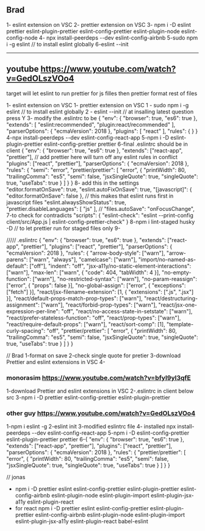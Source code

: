 ## Brad

1- eslint extension on VSC
2- prettier extension on VSC
3- npm i -D eslint prettier eslint-plugin-prettier eslint-config-prettier eslint-plugin-node eslint-config-node
4- npx install-peerdeps --dev eslint-config-airbnb
5-sudo npm i -g eslint // to install eslint globally
6-eslint --init

---

## youtube https://www.youtube.com/watch?v=GedOLszVOo4

target will let eslint to run prettier for js filles then prettier format rest of files

1- eslint extension on VSC
1- prettier extension on VSC
1 - sudo npm i -g eslint // to install eslint globally
2 - eslint --init // at insalling latest question press Y
3- modify the .eslintrc to be
{
"env": {
"browser": true,
"es6": true
},
"extends": [
"eslint:recommended",
"plugin:react/recommended"
],
"parserOptions": {
"ecmaVersion": 2018
},
"plugins": [
"react"
],
"rules": {
}
}
4-npx install-peerdeps --dev eslint-config-react-app
5-npm i -D eslint-plugin-prettier eslint-config-prettier prettier
6-final .eslintrc should be in client
{
"env": {
"browser": true,
"es6": true
},
"extends": ["react-app", "prettier"], // add prettier here will turn off any eslint rules in conflict
"plugins": ["react", "prettier"],
"parserOptions": {
"ecmaVersion": 2018
},
"rules": {
"semi": "error",
"prettier/prettier": [
"error",
{
"printWidth": 80,
"trailingComma": "es5",
"semi": false,
"jsxSingleQuote": true,
"singleQuote": true,
"useTabs": true
}
]
}
}
8- add this in the settings
"editor.formatOnSave": true,
"eslint.autoFixOnSave": true,
"[javascript]": {
"editor.formatOnSave": false
}, // this makes that eslint runs first in javascript files
"eslint.alwaysShowStatus": true,
"prettier.disableLanguages": [
"js"
],
// "files.autoSave": "onFocusChange",
7-to check for contradicts
"scripts": {
"eslint-check": "eslint --print-config client/src/App.js | eslint-config-prettier-check"
}
8-npm i lint-staged husky -D // to let prettier run for staged files only
9-

///// .eslintrc
{
"env": {
"browser": true,
"es6": true
},
"extends": ["react-app", "prettier"],
"plugins": ["react", "prettier"],
"parserOptions": {
"ecmaVersion": 2018
},
"rules": {
"arrow-body-style": ["warn"],
"arrow-parens": ["warn", "always"],
"camelcase": ["warn"],
"import/no-named-as-default": ["off"],
"indent": "off",
"jsx-a11y/no-static-element-interactions": ["warn"],
"max-len": ["warn", { "code": 404, "tabWidth": 4 }],
"no-empty-function": ["warn"],
"no-restricted-syntax": ["warn"],
"no-param-reassign": ["error", { "props": false }],
"no-global-assign": ["error", { "exceptions": ["fetch"] }],
"react/jsx-filename-extension": [1, { "extensions": [".js", ".jsx"] }],
"react/default-props-match-prop-types": ["warn"],
"react/destructuring-assignment": ["warn"],
"react/forbid-prop-types": ["warn"],
"react/jsx-one-expression-per-line": "off",
"react/no-access-state-in-setstate": ["warn"],
"react/prefer-stateless-function": "off",
"react/prop-types": ["warn"],
"react/require-default-props": ["warn"],
"react/sort-comp": [1],
"template-curly-spacing": "off",
"prettier/prettier": [
"error",
{
"printWidth": 80,
"trailingComma": "es5",
"semi": false,
"jsxSingleQuote": true,
"singleQuote": true,
"useTabs": true
}
]
}
}

// Brad
1-format on save
2-check single quote for pretier
3-download Prettier and eslint extensions in VSC
4-

### monorasim https://www.youtube.com/watch?v=bfyI9yl3qfE

1-download Prettier and eslint extensions in VSC
2-.eslintrc in client below src
3-npm i -D prettier eslint-config-prettier eslint-plugin-prettier

### other guy https://www.youtube.com/watch?v=GedOLszVOo4

1-npm i eslint -g
2-eslint init
3-modified eslintrc file
4- installed npx install-peerdeps --dev eslint-config-react-app
5-npm i -D eslint-config-prettier eslint-plugin-prettier prettier
6-{
"env": {
"browser": true,
"es6": true
},
"extends": ["react-app", "prettier"],
"plugins": ["react", "prettier"],
"parserOptions": {
"ecmaVersion": 2018
},
"rules": {
"prettier/prettier": [
"error",
{
"printWidth": 80,
"trailingComma": "es5",
"semi": false,
"jsxSingleQuote": true,
"singleQuote": true,
"useTabs": true
}
]
}
}

// jonas

- npm i -D prettier eslint eslint-config-prettier eslint-plugin-prettier eslint-config-airbnb eslint-plugin-node eslint-plugin-import eslint-plugin-jsx-a11y eslint-plugin-react
- for react
  npm i -D prettier eslint eslint-config-prettier eslint-plugin-prettier eslint-config-airbnb eslint-plugin-node eslint-plugin-import eslint-plugin-jsx-a11y eslint-plugin-react babel-eslint

